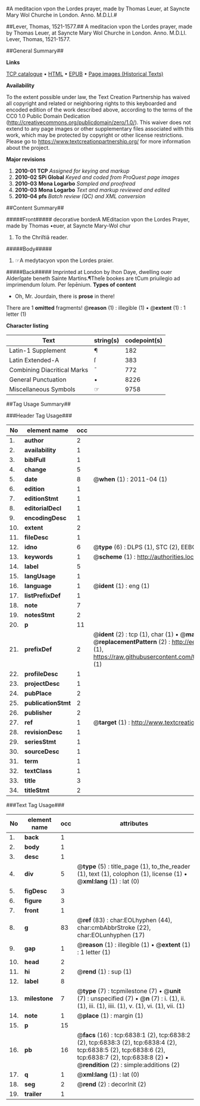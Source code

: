 #A meditacion vpon the Lordes prayer, made by Thomas Leuer, at Sayncte Mary Wol Churche in London. Anno. M.D.LI.#

##Lever, Thomas, 1521-1577.##
A meditacion vpon the Lordes prayer, made by Thomas Leuer, at Sayncte Mary Wol Churche in London. Anno. M.D.LI.
Lever, Thomas, 1521-1577.

##General Summary##

**Links**

[TCP catalogue](http://www.ota.ox.ac.uk/tcp/)  • 
[HTML](http://tei.it.ox.ac.uk/tcp/Texts-HTML/free/A05/A05392.html)  • 
[EPUB](http://tei.it.ox.ac.uk/tcp/Texts-EPUB/free/A05/A05392.epub) • 
[Page images (Historical Texts)](https://historicaltexts.jisc.ac.uk/eebo-99842204e)

**Availability**

To the extent possible under law, the Text Creation Partnership has waived all copyright and related or neighboring rights to this keyboarded and encoded edition of the work described above, according to the terms of the CC0 1.0 Public Domain Dedication (http://creativecommons.org/publicdomain/zero/1.0/). This waiver does not extend to any page images or other supplementary files associated with this work, which may be protected by copyright or other license restrictions. Please go to https://www.textcreationpartnership.org/ for more information about the project.

**Major revisions**

1. __2010-01__ __TCP__ *Assigned for keying and markup*
1. __2010-02__ __SPi Global__ *Keyed and coded from ProQuest page images*
1. __2010-03__ __Mona Logarbo__ *Sampled and proofread*
1. __2010-03__ __Mona Logarbo__ *Text and markup reviewed and edited*
1. __2010-04__ __pfs__ *Batch review (QC) and XML conversion*

##Content Summary##

#####Front#####
decorative borderA MEditacion vpon the Lordes Prayer, made by Thomas •euer, at Sayncte Mary-Wol chur
1. To the Chriſtiā reader.

#####Body#####

1. ☞A medytacyon vpon the Lordes praier.

#####Back#####
Imprinted at London by Ihon Daye, dwelling ouer Alderſgate beneth Sainte Martins.¶Theſe bookes are tCum priuilegio ad imprimendum ſolum. Per ſepēnium.
**Types of content**

  * Oh, Mr. Jourdain, there is **prose** in there!

There are 1 **omitted** fragments! 
 @__reason__ (1) : illegible (1)  •  @__extent__ (1) : 1 letter (1)

**Character listing**


|Text|string(s)|codepoint(s)|
|---|---|---|
|Latin-1 Supplement|¶|182|
|Latin Extended-A|ſ|383|
|Combining             Diacritical Marks|̄|772|
|General Punctuation|•|8226|
|Miscellaneous Symbols|☞|9758|

##Tag Usage Summary##

###Header Tag Usage###

|No|element name|occ|attributes|
|---|---|---|---|
|1.|__author__|2||
|2.|__availability__|1||
|3.|__biblFull__|1||
|4.|__change__|5||
|5.|__date__|8| @__when__ (1) : 2011-04 (1)|
|6.|__edition__|1||
|7.|__editionStmt__|1||
|8.|__editorialDecl__|1||
|9.|__encodingDesc__|1||
|10.|__extent__|2||
|11.|__fileDesc__|1||
|12.|__idno__|6| @__type__ (6) : DLPS (1), STC (2), EEBO-CITATION (1), PROQUEST (1), VID (1)|
|13.|__keywords__|1| @__scheme__ (1) : http://authorities.loc.gov/ (1)|
|14.|__label__|5||
|15.|__langUsage__|1||
|16.|__language__|1| @__ident__ (1) : eng (1)|
|17.|__listPrefixDef__|1||
|18.|__note__|7||
|19.|__notesStmt__|2||
|20.|__p__|11||
|21.|__prefixDef__|2| @__ident__ (2) : tcp (1), char (1)  •  @__matchPattern__ (2) : ([0-9\-]+):([0-9IVX]+) (1), (.+) (1)  •  @__replacementPattern__ (2) : http://eebo.chadwyck.com/downloadtiff?vid=$1&page=$2 (1), https://raw.githubusercontent.com/textcreationpartnership/Texts/master/tcpchars.xml#$1 (1)|
|22.|__profileDesc__|1||
|23.|__projectDesc__|1||
|24.|__pubPlace__|2||
|25.|__publicationStmt__|2||
|26.|__publisher__|2||
|27.|__ref__|1| @__target__ (1) : http://www.textcreationpartnership.org/docs/. (1)|
|28.|__revisionDesc__|1||
|29.|__seriesStmt__|1||
|30.|__sourceDesc__|1||
|31.|__term__|1||
|32.|__textClass__|1||
|33.|__title__|3||
|34.|__titleStmt__|2||


###Text Tag Usage###

|No|element name|occ|attributes|
|---|---|---|---|
|1.|__back__|1||
|2.|__body__|1||
|3.|__desc__|1||
|4.|__div__|5| @__type__ (5) : title_page (1), to_the_reader (1), text (1), colophon (1), license (1)  •  @__xml:lang__ (1) : lat (0)|
|5.|__figDesc__|3||
|6.|__figure__|3||
|7.|__front__|1||
|8.|__g__|83| @__ref__ (83) : char:EOLhyphen (44), char:cmbAbbrStroke (22), char:EOLunhyphen (17)|
|9.|__gap__|1| @__reason__ (1) : illegible (1)  •  @__extent__ (1) : 1 letter (1)|
|10.|__head__|2||
|11.|__hi__|2| @__rend__ (1) : sup (1)|
|12.|__label__|8||
|13.|__milestone__|7| @__type__ (7) : tcpmilestone (7)  •  @__unit__ (7) : unspecified (7)  •  @__n__ (7) : i. (1), ii. (1), iii. (1), iiii. (1), v. (1), vi. (1), vii. (1)|
|14.|__note__|1| @__place__ (1) : margin (1)|
|15.|__p__|15||
|16.|__pb__|16| @__facs__ (16) : tcp:6838:1 (2), tcp:6838:2 (2), tcp:6838:3 (2), tcp:6838:4 (2), tcp:6838:5 (2), tcp:6838:6 (2), tcp:6838:7 (2), tcp:6838:8 (2)  •  @__rendition__ (2) : simple:additions (2)|
|17.|__q__|1| @__xml:lang__ (1) : lat (0)|
|18.|__seg__|2| @__rend__ (2) : decorInit (2)|
|19.|__trailer__|1||
